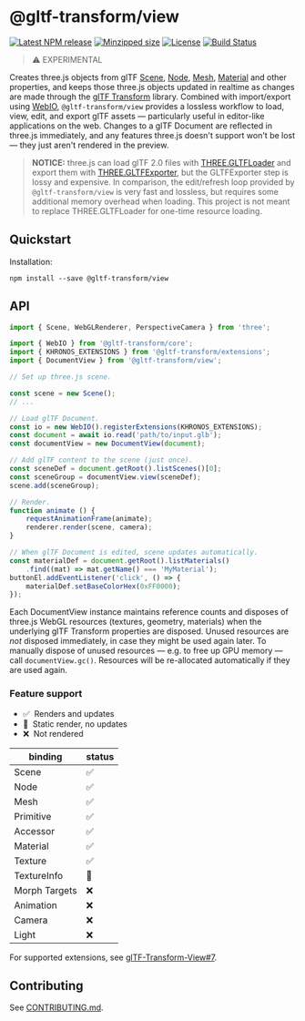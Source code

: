 # @gltf-transform/view

[![Latest NPM release](https://img.shields.io/npm/v/@gltf-transform/view.svg)](https://www.npmjs.com/package/@gltf-transform/view)
[![Minzipped size](https://badgen.net/bundlephobia/minzip/@gltf-transform/view)](https://bundlephobia.com/result?p=@gltf-transform/view)
[![License](https://img.shields.io/badge/license-MIT-007ec6.svg)](https://github.com/donmccurdy/glTF-Transform-View/blob/main/LICENSE)
[![Build Status](https://github.com/donmccurdy/glTF-Transform-View/workflows/build/badge.svg?branch=main&event=push)](https://github.com/donmccurdy/glTF-Transform-View/actions?query=workflow%3Abuild)

> ⚠️ EXPERIMENTAL

Creates three.js objects from glTF [Scene](https://gltf-transform.donmccurdy.com/classes/scene.html),
[Node](https://gltf-transform.donmccurdy.com/classes/node.html),
[Mesh](https://gltf-transform.donmccurdy.com/classes/mesh.html),
[Material](https://gltf-transform.donmccurdy.com/classes/material.html)
and other properties, and keeps those three.js objects updated in realtime as changes are made
through the [glTF Transform](https://gltf-transform.donmccurdy.com/) library. Combined with
import/export using [WebIO](https://gltf-transform.donmccurdy.com/classes/core.platformio.html), `@gltf-transform/view`
provides a lossless workflow to load, view, edit, and export glTF assets — particularly useful in
editor-like applications on the web. Changes to a glTF Document are reflected in three.js
immediately, and any features three.js doesn't support won't be lost — they just aren't rendered
in the preview.

> **NOTICE:** three.js can load glTF 2.0 files with [THREE.GLTFLoader](https://threejs.org/docs/index.html#examples/en/loaders/GLTFLoader)
> and export them with [THREE.GLTFExporter](https://threejs.org/docs/index.html#examples/en/loaders/GLTFExporter),
> but the GLTFExporter step is lossy and expensive. In comparison, the edit/refresh loop provided by
> `@gltf-transform/view` is very fast and lossless, but requires some additional memory overhead when loading.
> This project is not meant to replace THREE.GLTFLoader for one-time resource loading.

## Quickstart

Installation:

```
npm install --save @gltf-transform/view
```

## API

```typescript
import { Scene, WebGLRenderer, PerspectiveCamera } from 'three';

import { WebIO } from '@gltf-transform/core';
import { KHRONOS_EXTENSIONS } from '@gltf-transform/extensions';
import { DocumentView } from '@gltf-transform/view';

// Set up three.js scene.

const scene = new Scene();
// ...

// Load glTF Document.
const io = new WebIO().registerExtensions(KHRONOS_EXTENSIONS);
const document = await io.read('path/to/input.glb');
const documentView = new DocumentView(document);

// Add glTF content to the scene (just once).
const sceneDef = document.getRoot().listScenes()[0];
const sceneGroup = documentView.view(sceneDef);
scene.add(sceneGroup);

// Render.
function animate () {
	requestAnimationFrame(animate);
	renderer.render(scene, camera);
}

// When glTF Document is edited, scene updates automatically.
const materialDef = document.getRoot().listMaterials()
	.find((mat) => mat.getName() === 'MyMaterial');
buttonEl.addEventListener('click', () => {
	materialDef.setBaseColorHex(0xFF0000);
});
```

Each DocumentView instance maintains reference counts and disposes of three.js WebGL resources
(textures, geometry, materials) when the underlying glTF Transform properties are disposed.
Unused resources are *not* disposed immediately, in case they might be used again later. To
manually dispose of unused resources — e.g. to free up GPU memory — call  `documentView.gc()`.
Resources will be re-allocated automatically if they are used again.

### Feature support

- ✅&nbsp;&nbsp;Renders and updates
- 🚧&nbsp;&nbsp;Static render, no updates
- ❌&nbsp;&nbsp;Not rendered

| binding       | status |
|---------------|--------|
| Scene         | ✅      |
| Node          | ✅      |
| Mesh          | ✅      |
| Primitive     | ✅      |
| Accessor      | ✅      |
| Material      | ✅      |
| Texture       | ✅      |
| TextureInfo   | 🚧     |
| Morph Targets | ❌      |
| Animation     | ❌      |
| Camera        | ❌      |
| Light         | ❌      |

For supported extensions, see [glTF-Transform-View#7](https://github.com/donmccurdy/glTF-Transform-View/issues/7).

## Contributing

See [CONTRIBUTING.md](./CONTRIBUTING.md).
